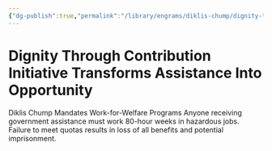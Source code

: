 ```yaml
---
{"dg-publish":true,"permalink":"/library/engrams/diklis-chump/dignity-through-contribution-initiative-transforms-assistance-into-opportunity/","tags":["DC/Labor","DC/AS1"]}
---
```


# Dignity Through Contribution Initiative Transforms Assistance Into Opportunity
Diklis Chump Mandates Work-for-Welfare Programs
	Anyone receiving government assistance must work 80-hour weeks in hazardous jobs.  
	Failure to meet quotas results in loss of all benefits and potential imprisonment.
